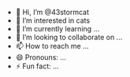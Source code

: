 - 👋 Hi, I’m @43stormcat
- 👀 I’m interested in cats
- 🌱 I’m currently learning ...
- 💞️ I’m looking to collaborate on ...
- 📫 How to reach me ...
- 😄 Pronouns: ...
- ⚡ Fun fact: ...

<!---
43stormcat/43stormcat is a ✨ special ✨ repository because its `README.md` (this file) appears on your GitHub profile.
You can click the Preview link to take a look at your changes.
--->
